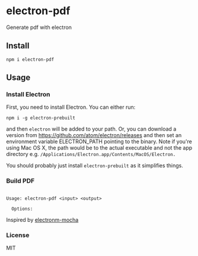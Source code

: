 electron-pdf
============

Generate pdf with electron

Install
-------

```
npm i electron-pdf
```

Usage
-----

### Install Electron

First, you need to install Electron. You can either run:

```
npm i -g electron-prebuilt
```

and then `electron` will be added to your path. Or, you can download a version from https://github.com/atom/electron/releases and then set an environment variable ELECTRON_PATH pointing to the binary. Note if you're using Mac OS X, the path would be to the actual executable and not the app directory e.g. `/Applications/Electron.app/Contents/MacOS/Electron.`

You should probably just install `electron-prebuilt` as it simplifies things.

### Build PDF

```

Usage: electron-pdf <input> <output>

  Options:

```

Inspired by [electronm-mocha](https://github.com/jprichardson/electron-mocha)

### License

MIT
